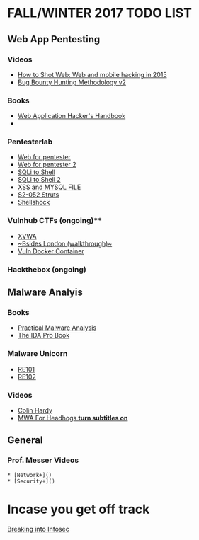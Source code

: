# FALL/WINTER 2017 TODO LIST

## Web App Pentesting

### Videos
* [How to Shot Web: Web and mobile hacking in 2015](https://www.youtube.com/watch?v=-FAjxUOKbdI)
* [Bug Bounty Hunting Methodology v2](https://www.youtube.com/watch?v=C4ZHAdI8o1w&t=1174s)

### Books
* [Web Application Hacker's Handbook](https://www.amazon.ca/Web-Application-Hackers-Handbook-Exploiting/dp/1118026470)
*

### Pentesterlab
* [Web for pentester](https://pentesterlab.com/exercises/web_for_pentester)
* [Web for pentester 2](https://pentesterlab.com/exercises/web_for_pentester_II)
* [SQLi to Shell](https://pentesterlab.com/exercises/from_sqli_to_shell)
* [SQLi to Shell 2](https://pentesterlab.com/exercises/from_sqli_to_shell_II)
* [XSS and MYSQL FILE](https://pentesterlab.com/exercises/xss_and_mysql_file)
* [S2-052 Struts](https://pentesterlab.com/exercises/s2-052)
* [Shellshock](https://pentesterlab.com/exercises/cve-2014-6271)

### Vulnhub CTFs (ongoing)**
* [XVWA](https://www.vulnhub.com/entry/xtreme-vulnerable-web-application-xvwa-1,209/)
* [~Bsides London (walkthrough)~](https://www.vulnhub.com/entry/hackerhouse-bsides-london-2017,202/)
* [Vuln Docker Container](https://www.vulnhub.com/entry/vulnerable-docker-1,208/)

### Hackthebox (ongoing)

## Malware Analyis

### Books
* [Practical Malware Analysis](https://www.nostarch.com/malware.htm)
* [The IDA Pro Book](https://www.nostarch.com/idapro2.htm)

### Malware Unicorn
* [RE101](https://securedorg.github.io/RE101/)
* [RE102](https://securedorg.github.io/RE102/)

### Videos
* [Colin Hardy](https://www.youtube.com/channel/UCND1KVdVt8A580SjdaS4cZg)
* [MWA For Headhogs **turn subtitles on**](https://www.youtube.com/channel/UCVFXrUwuWxNlm6UNZtBLJ-A)

## General

### Prof. Messer Videos
	* [Network+]()
	* [Security+]()

# Incase you get off track
[Breaking into Infosec](https://s3ctur.wordpress.com/2017/06/19/breaking-into-infosec-a-beginners-curriculum/)
